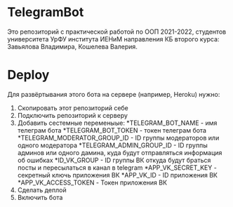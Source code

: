# TelegramBot
Это репозиторий с практической работой по ООП 2021-2022, студентов университета УрФУ института ИЕНиМ направления КБ второго курса: Завьялова Владимира, Кошелева Валерия.
# Deploy
Для развёртывания этого бота на сервере (например, Heroku) нужно:
1. Скопировать этот репозиторий себе
2. Подключить репозиторий к серверу
3. Добавить сестемные переменыые: 
 *TELEGRAM_BOT_NAME - имя телеграм бота 
 *TELEGRAM_BOT_TOKEN - токен телеграм бота 
 *TELEGRAM_MODERATOR_GROUP_ID - ID группы модераторов или одного модератора 
 *TELEGRAM_ADMIN_GROUP_ID - ID группы админов или одного дамина, куда будут отправляться информация об ошибках
 *ID_VK_GROUP - ID группы ВК откуда будут браться посты и пересылаться в канал в telegram
 *APP_VK_SECRET_KEY - секретный ключь приложения ВК 
 *APP_VK_ID - ID приложения ВК 
 *APP_VK_ACCESS_TOKEN - Токен приложения ВК
4. Сделать деплой
5. Включить бота
